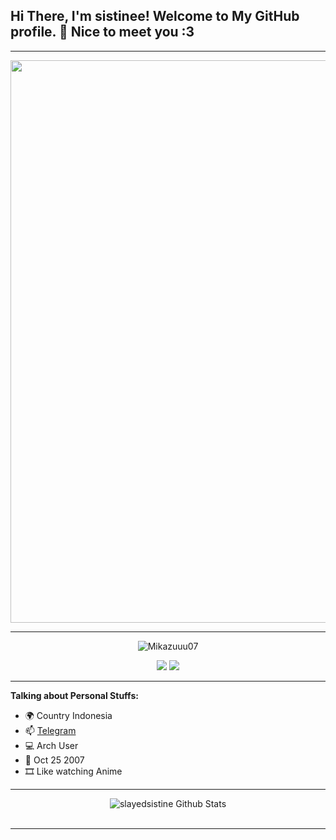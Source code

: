 <!-- Your title -->
## Hi There, I'm sistinee! Welcome to My GitHub profile. 👋 Nice to meet you :3 
---
<img align="center" src="https://images-wixmp-ed30a86b8c4ca887773594c2.wixmp.com/f/c34bd178-74e0-4f45-8e9d-497d7fe05067/dbb9uao-a6267e54-256c-4977-a771-45eed756f085.jpg?token=eyJ0eXAiOiJKV1QiLCJhbGciOiJIUzI1NiJ9.eyJzdWIiOiJ1cm46YXBwOjdlMGQxODg5ODIyNjQzNzNhNWYwZDQxNWVhMGQyNmUwIiwiaXNzIjoidXJuOmFwcDo3ZTBkMTg4OTgyMjY0MzczYTVmMGQ0MTVlYTBkMjZlMCIsIm9iaiI6W1t7InBhdGgiOiJcL2ZcL2MzNGJkMTc4LTc0ZTAtNGY0NS04ZTlkLTQ5N2Q3ZmUwNTA2N1wvZGJiOXVhby1hNjI2N2U1NC0yNTZjLTQ5NzctYTc3MS00NWVlZDc1NmYwODUuanBnIn1dXSwiYXVkIjpbInVybjpzZXJ2aWNlOmZpbGUuZG93bmxvYWQiXX0.9mJe0OE8_kurLht82obYkH5ofSv66NTJtUxagvx2h3E" width="900"/>

---
<p align="center"> <img src="https://komarev.com/ghpvc/?username=slayedsistine&label=Profile%20views&color=0e75b6&style=flat" alt="Mikazuuu07" /> </p>
<p align="center">
<a href="https://github.com/slayedsistine"> <img src="https://img.shields.io/badge/-Github-000?style=flat&logo=Github&logoColor=white" /></a>
<a href="https://gathanalfarabi@protonmail.com"> <img src="https://img.shields.io/badge/-Gmail-c14438?style=flat&logo=Gmail&logoColor=white" /></a>

---
<!-- Talking about you -->
**Talking about Personal Stuffs:**

- 🌍 Country Indonesia
- 📫 [Telegram](https://t.me/kaitobocchi)
- 💻 Arch User
- 🎉 Oct 25 2007
- 🎞️ Like watching Anime
	
---

<div align="center">
  <img src="https://github-readme-stats.vercel.app/api?username=slayedsistine&show_icons=true&theme=dracula" alt="slayedsistine Github Stats">
  <br><br>

---
